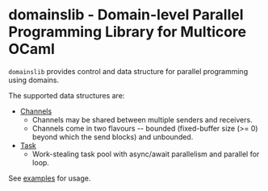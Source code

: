 # domainslib - Domain-level Parallel Programming Library for Multicore OCaml

`domainslib` provides control and data structure for parallel programming using
domains.

The supported data structures are:

* [Channels](https://github.com/ocaml-multicore/domainslib/blob/master/lib/chan.mli)
  + Channels may be shared between multiple senders and receivers.
  + Channels come in two flavours -- bounded (fixed-buffer size (>= 0) beyond which the
    send blocks) and unbounded.
* [Task](https://github.com/ocaml-multicore/domainslib/blob/master/lib/task.mli)
  + Work-stealing task pool with async/await parallelism and parallel for loop.

See
[examples](https://github.com/ocaml-multicore/domainslib/tree/task_pool/test)
for usage.

